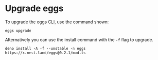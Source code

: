 # Upgrade eggs

To upgrade the eggs CLI, use the command shown:

```shell script
eggs upgrade
```

Alternatively you can use the install command with the `-f` flag to upgrade.
```shell script
deno install -A -f --unstable -n eggs https://x.nest.land/eggs@0.2.1/mod.ts
```
